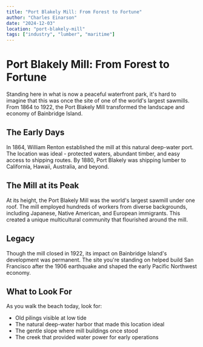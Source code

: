 ```yaml
---
title: "Port Blakely Mill: From Forest to Fortune"
author: "Charles Einarson"
date: "2024-12-03"
location: "port-blakely-mill"
tags: ["industry", "lumber", "maritime"]
---
```


# Port Blakely Mill: From Forest to Fortune

Standing here in what is now a peaceful waterfront park, it's hard to imagine that this was once the site of one of the world's largest sawmills. From 1864 to 1922, the Port Blakely Mill transformed the landscape and economy of Bainbridge Island.

## The Early Days

In 1864, William Renton established the mill at this natural deep-water port. The location was ideal - protected waters, abundant timber, and easy access to shipping routes. By 1880, Port Blakely was shipping lumber to California, Hawaii, Australia, and beyond.

## The Mill at its Peak

At its height, the Port Blakely Mill was the world's largest sawmill under one roof. The mill employed hundreds of workers from diverse backgrounds, including Japanese, Native American, and European immigrants. This created a unique multicultural community that flourished around the mill.

## Legacy

Though the mill closed in 1922, its impact on Bainbridge Island's development was permanent. The site you're standing on helped build San Francisco after the 1906 earthquake and shaped the early Pacific Northwest economy.

## What to Look For

As you walk the beach today, look for:
- Old pilings visible at low tide
- The natural deep-water harbor that made this location ideal
- The gentle slope where mill buildings once stood
- The creek that provided water power for early operations